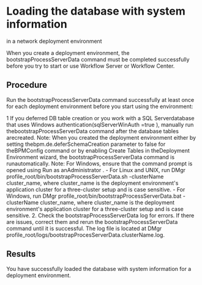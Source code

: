 # Loading the database with system information
in a network deployment environment

When you create a deployment environment,
the bootstrapProcessServerData command must be completed successfully before you
try to start or use Workflow Server or Workflow Center.

## Procedure

Run the bootstrapProcessServerData command
successfully at least once for each deployment environment before you start using the
environment:

1 If you deferred DB table creation or you work with a SQL Serverdatabase that uses Windows authentication(sqlServerWinAuth =true ), manually run thebootstrapProcessServerData command after the database tables arecreated. Note: When you created the deployment environment either by setting thebpm.de.deferSchemaCreation parameter to false for theBPMConfig command or by enabling Create Tables in theDeployment Environment wizard, the bootstrapProcessServerData command is runautomatically. Note: For Windows, ensure that the command prompt is opened using Run as anAdministrator .
    - For Linux and UNIX, run DMgr
profile\_root/bin/bootstrapProcessServerData.sh -clusterName
cluster\_name, where cluster\_name is the deployment
environment's application cluster for a three-cluster setup and is case sensitive.
    - For Windows, run DMgr profile\_root/bin/bootstrapProcessServerData.bat
-clusterName cluster\_name, where cluster\_name is the
deployment environment's application cluster for a three-cluster setup and is case sensitive.
2. Check the bootstrapProcessServerData log for errors. If there
are issues, correct them and rerun the bootstrapProcessServerData command until
it is successful.
The log file is located at
DMgr
profile\_root/logs/bootstrapProcesServerData.clusterName.log.

## Results

You have successfully loaded the database
with system information for a deployment environment.